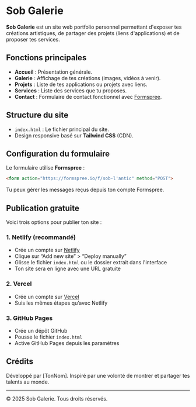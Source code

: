 # Sob Galerie

**Sob Galerie** est un site web portfolio personnel permettant d'exposer tes créations artistiques, de partager des projets (liens d'applications) et de proposer tes services.

## Fonctions principales

- **Accueil** : Présentation générale.
- **Galerie** : Affichage de tes créations (images, vidéos à venir).
- **Projets** : Liste de tes applications ou projets avec liens.
- **Services** : Liste des services que tu proposes.
- **Contact** : Formulaire de contact fonctionnel avec [Formspree](https://formspree.io).

## Structure du site

- `index.html` : Le fichier principal du site.
- Design responsive basé sur **Tailwind CSS** (CDN).

## Configuration du formulaire

Le formulaire utilise **Formspree** :
```html
<form action="https://formspree.io/f/sob-l'antic" method="POST">
```
Tu peux gérer les messages reçus depuis ton compte Formspree.

## Publication gratuite

Voici trois options pour publier ton site :

### 1. Netlify (recommandé)
- Crée un compte sur [Netlify](https://www.netlify.com)
- Clique sur “Add new site” > “Deploy manually”
- Glisse le fichier `index.html` ou le dossier extrait dans l'interface
- Ton site sera en ligne avec une URL gratuite

### 2. Vercel
- Crée un compte sur [Vercel](https://vercel.com)
- Suis les mêmes étapes qu’avec Netlify

### 3. GitHub Pages
- Crée un dépôt GitHub
- Pousse le fichier `index.html`
- Active GitHub Pages depuis les paramètres

## Crédits

Développé par [TonNom]. Inspiré par une volonté de montrer et partager tes talents au monde.

---
© 2025 Sob Galerie. Tous droits réservés.

